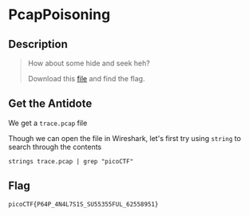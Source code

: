 # PcapPoisoning

## Description

> How about some hide and seek heh?
>
> Download this [file](https://artifacts.picoctf.net/c/371/trace.pcap) and find the flag.

## Get the Antidote

We get a `trace.pcap` file

Though we can open the file in Wireshark, let's first try using `string` to search through the contents

```
strings trace.pcap | grep "picoCTF"
```

## Flag

`picoCTF{P64P_4N4L7S1S_SU55355FUL_62558951}`
